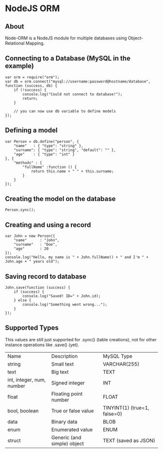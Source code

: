NodeJS ORM
==========

## About

Node-ORM is a NodeJS module for multiple databases using Object-Relational Mapping.

## Connecting to a Database (MySQL in the example)

    var orm = require("orm");
    var db = orm.connect("mysql://username:password@hostname/database", function (success, db) {
        if (!success) {
            console.log("Could not connect to database!");
            return;
        }
        
        // you can now use db variable to define models
    });

## Defining a model

    var Person = db.define("person", {
        "name"   : { "type": "string" },
        "surname": { "type": "string", "default": "" },
        "age"    : { "type": "int" }
	}, {
        "methods" : {
            "fullName" :function () {
                return this.name + " " + this.surname;
            }
        }
    });

## Creating the model on the database

    Person.sync();

## Creating and using a record

    var John = new Person({
    	"name"		: "John",
    	"surname"	: "Doe",
    	"age"		: 20
    });
    console.log("Hello, my name is " + John.fullName() + " and I'm " + John.age + " years old");

## Saving record to database

    John.save(function (success) {
    	if (success) {
    		console.log("Saved! ID=" + John.id);
    	} else {
    		console.log("Something went wrong...");
    	}
    });

## Supported Types

This values are still just supported for .sync() (table creations), not for other instance operations like .save() (yet).

<table>
	<tr>
		<td>Name</td>
		<td>Description</td>
		<td>MySQL Type</td>
	</tr>
	<tr>
		<td>string</td>
		<td>Small text</td>
		<td>VARCHAR(255)</td>
	</tr>
	<tr>
		<td>text</td>
		<td>Big text</td>
		<td>TEXT</td>
	</tr>
	<tr>
		<td>int, integer, num, number</td>
		<td>Signed integer</td>
		<td>INT</td>
	</tr>
	<tr>
		<td>float</td>
		<td>Floating point number</td>
		<td>FLOAT</td>
	</tr>
	<tr>
		<td>bool, boolean</td>
		<td>True or false value</td>
		<td>TINYINT(1) (true=1, false=0)</td>
	</tr>
	<tr>
		<td>data</td>
		<td>Binary data</td>
		<td>BLOB</td>
	</tr>
	<tr>
		<td>enum</td>
		<td>Enumerated value</td>
		<td>ENUM</td>
	</tr>
	<tr>
		<td>struct</td>
		<td>Generic (and simple) object</td>
		<td>TEXT (saved as JSON)</td>
	</tr>
</table>
